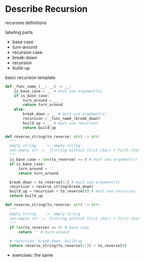 # Describe Recursion

recursive definitions

labeling parts

- base case
- turn-around
- recursive case
- break-down
- recursion
- build-up

basic recursion template

```py
def _func_name_(__: __) -> __:
    is_base_case = __ # must use argument(s)
    if is_base_case:
        turn_around = __
        return turn_around
    else:
        break_down = __ # must use argument(s)
        recursion = _func_name_(break_down)
        build_up = __ # must use recursion
        return build_up
```


  ```py
  def reverse_string(to_reverse: str) -> str:
    """
    empty string    ->  empty string
    non-empty str ->  ƒ(string without first char) + first char
    """
    is_base_case = len(to_reverse) == 0 # must use argument(s)
    if is_base_case:
        turn_around = ''
        return turn_around

    break_down = to_reverse[1:] # must use argument(s)
    recursion = reverse_string(break_down)
    build_up = recursion + to_reverse[0] # must use recursion
    return build_up
  ```

  ```py
  def reverse_string(to_reverse: str) -> str:
    """
    empty string    ->  empty string
    non-empty str ->  ƒ(string without first char) + first char
    """
    if len(to_reverse) == 0: # base case
        return '' # turn-around

    # recursion, break-down, build-up
    return reverse_string(to_reverse[1:]) + to_reverse[0]
  ```

- exercises: the same

